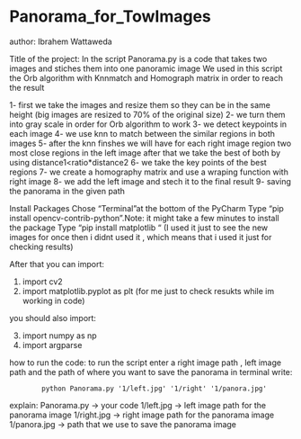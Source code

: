 # Panorama_for_TowImages

author: Ibrahem Wattaweda




Title of the project:
In the script Panorama.py is a code that takes two images and stiches them into one panoramic image
We used in this script the Orb algorithm with Knnmatch and Homograph matrix in order to reach the result

1- first we take the images and resize them so they can be in the same height (big images are resized to 70% of the original size)
2- we turn them into gray scale in order for Orb algorithm to work
3- we detect keypoints in each image 
4- we use knn to match between the similar regions in both images
5- after the knn finshes we will have for each right image region two most close regions in the left image
after that we take the best of both by using  distance1<ratio*distance2
6- we take the key points of the best regions
7- we create a homography matrix and use a wraping function with right image
8- we add the left image and stech it to the final result
9- saving the panorama in the given path

Install Packages
  Chose “Terminal”at the bottom of the PyCharm
  Type “pip install opencv-contrib-python”.Note: it might take a few minutes to install the package
  Type “pip install matplotlib “ (I used it just to see the new images for once then i didnt used it , which means that i used it just for checking results)

After that you can import:

1) import cv2
2) import matplotlib.pyplot as plt (for me just to check resukts while im working in code)

you should also import:

3) import numpy as np
4) import argparse


how to run the code: to run the script enter a right image path , left image path and the path of where you want to save the panorama
  in terminal write:
                
            python Panorama.py '1/left.jpg' '1/right' '1/panora.jpg' 


  explain:
     Panorama.py       -> your code
     1/left.jpg    -> left image path for the panorama image
     1/right.jpg   -> right image path for the panorama image  
     1/panora.jpg  -> path that we use to save the panorama image 
